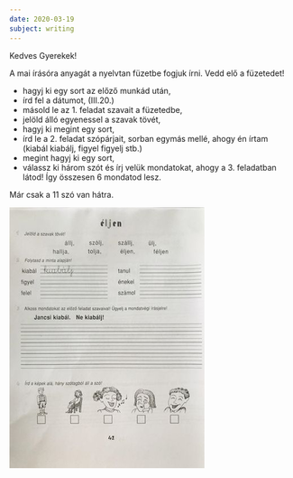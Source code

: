 ```yaml
---
date: 2020-03-19
subject: writing
---
```


Kedves Gyerekek!

A mai írásóra anyagát a nyelvtan füzetbe fogjuk írni. Vedd elő a füzetedet!

* hagyj ki egy sort az előző munkád után,
* írd fel a dátumot, (III.20.)
* másold le az 1. feladat szavait a füzetedbe,
* jelöld álló egyenessel a szavak tövét,
* hagyj ki megint egy sort,
* írd le a 2. feladat szópárjait, sorban egymás mellé, ahogy én írtam (kiabál kiabálj, figyel figyelj stb.)
* megint hagyj ki egy sort,
* válassz ki három szót és írj velük mondatokat, ahogy a 3. feladatban látod!  Így összesen 6 mondatod lesz.

Már csak a 11 szó van hátra.

![éljen](2020-03-20-iras.jpg)
